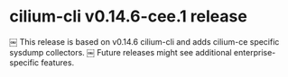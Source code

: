 # cilium-cli v0.14.6-cee.1 release
￼
This release is based on v0.14.6 cilium-cli and adds cilium-ce specific sysdump collectors.
￼
Future releases might see additional enterprise-specific features.
